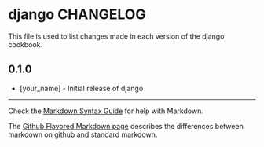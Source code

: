 # django CHANGELOG

This file is used to list changes made in each version of the django cookbook.

## 0.1.0
- [your_name] - Initial release of django

- - -
Check the [Markdown Syntax Guide](http://daringfireball.net/projects/markdown/syntax) for help with Markdown.

The [Github Flavored Markdown page](http://github.github.com/github-flavored-markdown/) describes the differences between markdown on github and standard markdown.
